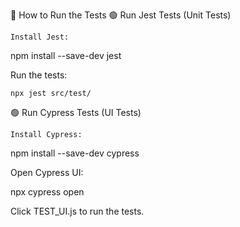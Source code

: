 📌 How to Run the Tests
🟢 Run Jest Tests (Unit Tests)

    Install Jest:

npm install --save-dev jest

Run the tests:

    npx jest src/test/

🟢 Run Cypress Tests (UI Tests)

    Install Cypress:

npm install --save-dev cypress

Open Cypress UI:

npx cypress open

Click TEST_UI.js to run the tests.